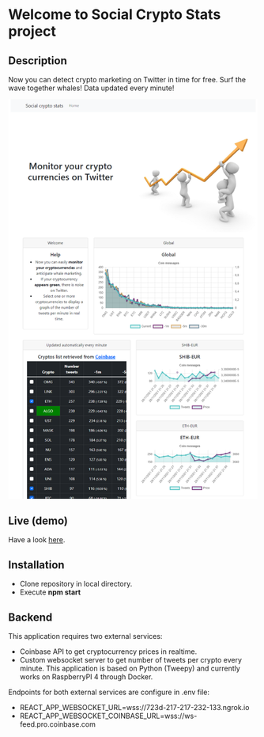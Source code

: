 # Welcome to Social Crypto Stats project

## Description
Now you can detect crypto marketing on Twitter in time for free. Surf the wave together whales!
Data updated every minute! 

![alt Social Crypto Stats](screenshot/socialcryptostats.png?raw=true "Social Crypto Stats")

## Live (demo)
Have a look [here](https://socialcrypto.decomprasporlared.com).

## Installation

- Clone repository in local directory.
- Execute <strong>npm start</strong>

## Backend

This application requires two external services:
- Coinbase API to get cryptocurrency prices in realtime.
- Custom websocket server to get number of tweets per crypto every minute.  This application is based on Python (Tweepy) and currently works on RaspberryPI 4 through Docker.

Endpoints for both external services are configure in .env file:

- REACT_APP_WEBSOCKET_URL=wss://723d-217-217-232-133.ngrok.io
- REACT_APP_WEBSOCKET_COINBASE_URL=wss://ws-feed.pro.coinbase.com
